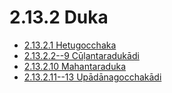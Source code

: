# 2.13.2 Duka

* [2.13.2.1 Hetugocchaka](2.13.2/2.13.2.1.md)
* [2.13.2.2--9 Cūḷantaradukādi](2.13.2/2.13.2.2--9.md)
* [2.13.2.10 Mahantaraduka](2.13.2/2.13.2.10.md)
* [2.13.2.11--13 Upādānagocchakādi](2.13.2/2.13.2.11--13.md)
